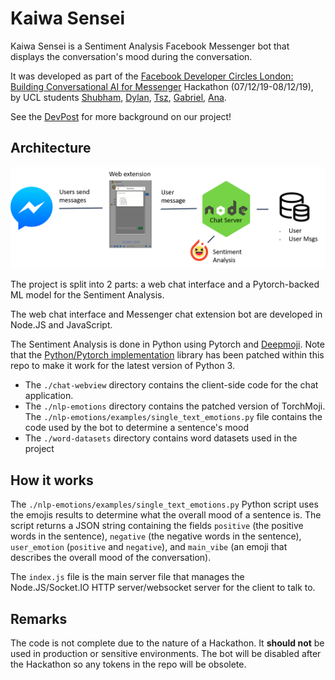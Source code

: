 # Kaiwa Sensei

Kaiwa Sensei is a Sentiment Analysis Facebook Messenger bot that displays the conversation's mood during the conversation.

It was developed as part of the [Facebook Developer Circles London: Building Conversational AI for Messenger](https://facebook-dev-c-london.devpost.com/) Hackathon (07/12/19-08/12/19), by UCL students [Shubham](https://github.com/shu8), [Dylan](https://github.com/deCourier), [Tsz](https://github.com/gheylam), [Gabriel](https://github.com/Zaylar), [Ana](https://github.com/ak47na).

See the [DevPost](https://devpost.com/software/kaiwa-sensei-sentiment-analysis-of-messenger-messages) for more background on our project!

## Architecture

![System architecture](./promo/architecture.png)

The project is split into 2 parts: a web chat interface and a Pytorch-backed ML model for the Sentiment Analysis.

The web chat interface and Messenger chat extension bot are developed in Node.JS and JavaScript.

The Sentiment Analysis is done in Python using Pytorch and [Deepmoji](https://deepmoji.mit.edu/). Note that the [Python/Pytorch implementation](https://github.com/huggingface/torchMoji/) library has been patched within this repo to make it work for the latest version of Python 3.

- The `./chat-webview` directory contains the client-side code for the chat application.
- The `./nlp-emotions` directory contains the patched version of TorchMoji.
  The `./nlp-emotions/examples/single_text_emotions.py` file contains the code used by the bot to determine a sentence's mood
- The `./word-datasets` directory contains word datasets used in the project

## How it works

The `./nlp-emotions/examples/single_text_emotions.py` Python script uses the emojis results to determine what the overall mood of a sentence is. The script returns a JSON string containing the fields `positive` (the positive words in the sentence), `negative` (the negative words in the sentence), `user_emotion` (`positive` and `negative`), and `main_vibe` (an emoji that describes the overall mood of the conversation).

The `index.js` file is the main server file that manages the Node.JS/Socket.IO HTTP server/websocket server for the client to talk to.

## Remarks

The code is not complete due to the nature of a Hackathon. It **should not** be used in production or sensitive environments. The bot will be disabled after the Hackathon so any tokens in the repo will be obsolete.
